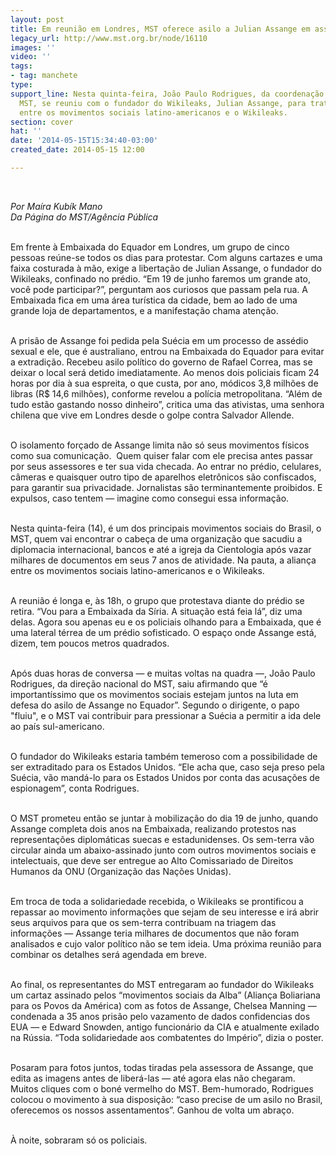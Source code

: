 ```yaml
---
layout: post
title: Em reunião em Londres, MST oferece asilo a Julian Assange em assentamento
legacy_url: http://www.mst.org.br/node/16110
images: ''
video: ''
tags:
- tag: manchete
type: 
support_line: Nesta quinta-feira, João Paulo Rodrigues, da coordenação nacional do
  MST, se reuniu com o fundador do Wikileaks, Julian Assange, para tratar da aliança
  entre os movimentos sociais latino-americanos e o Wikileaks.
section: cover
hat: ''
date: '2014-05-15T15:34:40-03:00'
created_date: 2014-05-15 12:00

---
```

<p class="MsoNormal"><em><br></em></p><p class="MsoNormal"><em>Por Maíra&nbsp;</em><i>Kubík Mano<br></i><em>Da Página do MST/Agência Pública<br><br type="_moz"></em></p><p class="MsoNormal">Em frente à Embaixada do Equador em Londres, um grupo de cinco pessoas reúne-se todos os dias para protestar. Com alguns cartazes e uma faixa costurada à mão, exige a libertação de Julian Assange, o fundador do Wikileaks, confinado no prédio. “Em 19 de junho faremos um grande ato, você pode participar?”, perguntam aos curiosos que passam pela rua. A Embaixada fica em uma área turística da cidade, bem ao lado de uma grande loja de departamentos, e a manifestação chama atenção.</p><p class="MsoNormal"><br>A prisão de Assange foi pedida pela Suécia em um processo de assédio sexual e ele, que é australiano, entrou na Embaixada do Equador para evitar a extradição. Recebeu asilo político do governo de Rafael Correa, mas se deixar o local será detido imediatamente. Ao menos dois policiais ficam 24 horas por dia à sua espreita, o que custa, por ano, módicos 3,8 milhões de libras (R$ 14,6 milhões), conforme revelou a polícia metropolitana. “Além de tudo estão gastando nosso dinheiro”, critica uma das ativistas, uma senhora chilena que vive em Londres desde o golpe contra Salvador Allende.</p><p class="MsoNormal"><br>O isolamento forçado de Assange limita não só seus movimentos físicos como sua comunicação.&nbsp; Quem quiser falar com ele precisa antes passar por seus assessores e ter sua vida checada. Ao entrar no prédio, celulares, câmeras e quaisquer outro tipo de aparelhos eletrônicos são confiscados, para garantir sua privacidade. Jornalistas são terminantemente proibidos. E expulsos, caso tentem — imagine como consegui essa informação.</p><p class="MsoNormal"><br>Nesta quinta-feira (14), é um dos principais movimentos sociais do Brasil, o MST, quem vai encontrar o cabeça de uma organização que sacudiu a diplomacia internacional, bancos e até a igreja da Cientologia após vazar milhares de documentos em seus 7 anos de atividade. Na pauta, a aliança entre os movimentos sociais latino-americanos e o Wikileaks.</p><p class="MsoNormal"><br>A reunião é longa e, às 18h, o grupo que protestava diante do prédio se retira. “Vou para a Embaixada da Síria. A situação está feia lá”, diz uma delas. Agora sou apenas eu e os policiais olhando para a Embaixada, que é uma lateral térrea de um prédio sofisticado. O espaço onde Assange está, dizem, tem poucos metros quadrados.</p><p class="MsoNormal"><br>Após duas horas de conversa — e muitas voltas na quadra —, João Paulo Rodrigues, da direção nacional do MST, saiu afirmando que “é importantíssimo que os movimentos sociais estejam juntos na luta em defesa do asilo de Assange no Equador”. Segundo o dirigente, o papo "fluiu", e o MST vai contribuir para pressionar a Suécia a permitir a ida dele ao país sul-americano.</p><p class="MsoNormal"><br>O fundador do Wikileaks estaria também temeroso com a possibilidade de ser extraditado para os Estados Unidos. “Ele acha que, caso seja preso pela Suécia, vão mandá-lo para os Estados Unidos por conta das acusações de espionagem”, conta Rodrigues.</p><p class="MsoNormal"><br>O MST prometeu então se juntar à mobilização do dia 19 de junho, quando Assange completa dois anos na Embaixada, realizando protestos nas representações diplomáticas suecas e estadunidenses. Os sem-terra vão circular ainda um abaixo-assinado junto com outros movimentos sociais e intelectuais, que deve ser entregue ao Alto Comissariado de Direitos Humanos da ONU (Organização das Nações Unidas).</p><p class="MsoNormal"><br>Em troca de toda a solidariedade recebida, o Wikileaks se prontificou a repassar ao movimento informações que sejam de seu interesse e irá abrir seus arquivos para que os sem-terra contribuam na triagem das informações — Assange teria milhares de documentos que não foram analisados e cujo valor político não se tem ideia. Uma próxima reunião para combinar os detalhes será agendada em breve.</p><p class="MsoNormal"><br>Ao final, os representantes do MST entregaram ao fundador do Wikileaks um cartaz assinado pelos “movimentos sociais da Alba” (Aliança Boliariana para os Povos da América) com as fotos de Assange, Chelsea Manning — condenada a 35 anos prisão pelo vazamento de dados confidencias dos EUA — e Edward Snowden, antigo funcionário da CIA e atualmente exilado na Rússia. “Toda solidariedade aos combatentes do Império”, dizia o poster.</p><p class="MsoNormal"><br>Posaram para fotos juntos, todas tiradas pela assessora de Assange, que edita as imagens antes de liberá-las — até agora elas não chegaram. Muitos cliques com o boné vermelho do MST. Bem-humorado, Rodrigues colocou o movimento à sua disposição: “caso precise de um asilo no Brasil, oferecemos os nossos assentamentos”. Ganhou de volta um abraço.</p><p class="MsoNormal"><br>À noite, sobraram só os policiais.</p><p class="MsoNormal">&nbsp;</p><p class="MsoNormal">&nbsp;</p>

